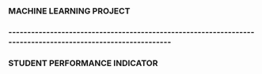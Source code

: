 ### MACHINE LEARNING PROJECT ###
### ------------------------------------------------------------------------------------------------------------ ###
### STUDENT PERFORMANCE INDICATOR ###